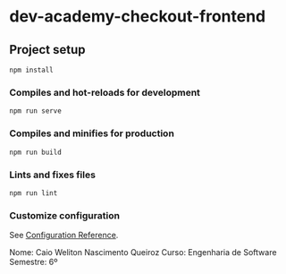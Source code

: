 # dev-academy-checkout-frontend

## Project setup
```
npm install
```

### Compiles and hot-reloads for development
```
npm run serve
```

### Compiles and minifies for production
```
npm run build
```

### Lints and fixes files
```
npm run lint
```

### Customize configuration
See [Configuration Reference](https://cli.vuejs.org/config/).


Nome: Caio Weliton Nascimento Queiroz
Curso: Engenharia de Software
Semestre: 6º
